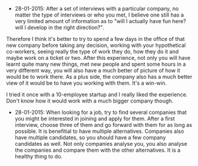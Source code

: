 * 28-01-2015: After a set of interviews with a particular company, no matter the type of interviews or who you met, I believe one still has a very limited amount of information as to "will I actually have fun here? will I develop in the right direction?".

Therefore I think it's better to try to spend a few days in the office of that new company before taking any decision, working with your hypothetical co-workers, seeing really the type of work they do, how they do it and maybe work on a ticket or two. After this experience, not only you will have learnt quite many new things, met new people and spent some hours in a very different way, you will also have a much better of picture of how it would be to work there. As a plus side, the company also has a much better view of it would be to have you working with them. It's a win-win.

I tried it once with a 10-employee startup and I really liked the experience. Don't know how it would work with a much bigger company though.

* 28-01-2015: When looking for a job, try to find several companies that you might be interested in joining and apply for them. After a first interview, choose three of them and go forward with them for as long as possible. It is benefitial to have multiple alternatives. Companies also have multiple candidates, so you should have a few company candidates as well. Not only companies analyse you, you also analyse the companies and compare them with the other alternatives. It is a healthy thing to do.
